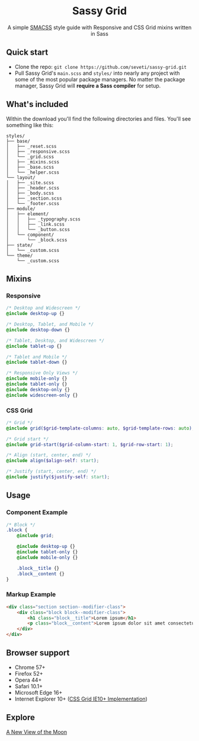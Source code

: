<h1 align="center">Sassy Grid</h1>
<p align="center">
    A simple <a href="https://smacss.com/">SMACSS</a> style guide with Responsive and CSS Grid mixins written in Sass
</p>

## Quick start
* Clone the repo: `git clone https://github.com/seveti/sassy-grid.git`
* Pull Sassy Grid's `main.scss` and `styles/` into nearly any project with some of the most popular package managers. No matter the package manager, Sassy Grid will **require a Sass compiler** for setup.

## What's included
Within the download you'll find the following directories and files. You'll see something like this:
```
styles/
├── base/
│   ├── _reset.scss
│   ├── _responsive.scss
│   └── _grid.scss
│   ├── _mixins.scss
│   ├── _base.scss
│   └── _helper.scss
└── layout/
│   ├── _site.scss
│   ├── _header.scss
│   ├── _body.scss
│   ├── _section.scss
│   └── _footer.scss
├── module/
│   ├── element/
│   │   ├── _typography.scss
│   │   ├── _link.scss
│   │   └── _button.scss
│   └── component/
│       └── _block.scss
├── state/
│   └── _custom.scss
└── theme/
    └── _custom.scss
```

## Mixins
### Responsive
```scss
/* Desktop and Widescreen */
@include desktop-up {}

/* Desktop, Tablet, and Mobile */
@include desktop-down {}

/* Tablet, Desktop, and Widescreen */
@include tablet-up {}

/* Tablet and Mobile */
@include tablet-down {}

/* Responsive Only Views */
@include mobile-only {}
@include tablet-only {}
@include desktop-only {}
@include widescreen-only {}
```

### CSS Grid
```scss
/* Grid */
@include grid($grid-template-columns: auto, $grid-template-rows: auto);

/* Grid start */
@include grid-start($grid-column-start: 1, $grid-row-start: 1);

/* Align (start, center, end) */
@include align($align-self: start);

/* Justify (start, center, end) */
@include justify($justify-self: start);
```

## Usage
### Component Example
```scss
/* Block */
.block {
    @include grid;

    @include desktop-up {}
    @include tablet-only {}
    @include mobile-only {}

    .block__title {}
    .block__content {}
}
```

### Markup Example
```html
<div class="section section--modifier-class">
    <div class="block block--modifier-class">
        <h1 class="block__title">Lorem ipsum</h1>
        <p class="block__content">Lorem ipsum dolor sit amet consectetur adipisicing elit.</p>
    </div>
</div>
```

## Browser support
* Chrome 57+
* Firefox 52+
* Opera 44+
* Safari 10.1+
* Microsoft Edge 16+
* Internet Explorer 10+ (<a href="https://www.w3.org/TR/2011/WD-css3-grid-layout-20110407/">CSS Grid IE10+ Implementation</a>)

## Explore
[A New View of the Moon](https://www.youtube.com/watch?v=XCrJ3NflOpE)